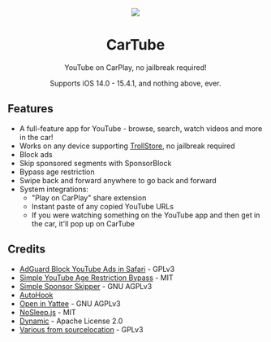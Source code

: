 <p align="center">
  <img align="center" src='https://raw.githubusercontent.com/Avangelista/CarTube/main/Icon/CarTubeTransparent.png'>
</p>
<h1 align="center">CarTube</h1>
<p align="center">YouTube on CarPlay, no jailbreak required!</p>
<p align="center">Supports iOS 14.0 - 15.4.1, and nothing above, ever.</p>

## Features
- A full-feature app for YouTube - browse, search, watch videos and more in the car!
- Works on any device supporting [TrollStore](https://github.com/opa334/TrollStore), no jailbreak required
- Block ads
- Skip sponsored segments with SponsorBlock
- Bypass age restriction
- Swipe back and forward anywhere to go back and forward
- System integrations:
  - "Play on CarPlay" share extension
  - Instant paste of any copied YouTube URLs
  - If you were watching something on the YouTube app and then get in the car, it'll pop up on CarTube

## Credits
- [AdGuard Block YouTube Ads in Safari](https://github.com/AdguardTeam/BlockYouTubeAdsShortcut) - GPLv3
- [Simple YouTube Age Restriction Bypass](https://github.com/zerodytrash/Simple-YouTube-Age-Restriction-Bypass/) - MIT
- [Simple Sponsor Skipper](https://greasyfork.org/en/scripts/453320-simple-sponsor-skipper) - GNU AGPLv3
- [AutoHook](https://gist.github.com/JohnCoates/c0d77f130d033b206367db480f7c18ae)
- [Open in Yattee](https://github.com/yattee/yattee/tree/main/Open%20in%20Yattee) - GNU AGPLv3
- [NoSleep.js](https://github.com/richtr/NoSleep.js/) - MIT
- [Dynamic](https://github.com/mhdhejazi/Dynamic) - Apache License 2.0
- [Various from sourcelocation](https://github.com/sourcelocation) - GPLv3
